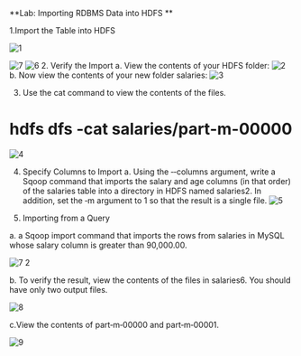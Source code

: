 **Lab: Importing RDBMS Data into HDFS **

1.Import the Table into HDFS 


![1](https://user-images.githubusercontent.com/63012770/86414197-e80bb900-bce0-11ea-8d53-6e9856686987.PNG)

![7](https://user-images.githubusercontent.com/63012770/86414210-ecd06d00-bce0-11ea-9e79-5dd159d747f1.PNG)
![6](https://user-images.githubusercontent.com/63012770/86414206-eb06a980-bce0-11ea-8d96-8047bc13b2cd.PNG)
2. Verify the Import
a. View the contents of your HDFS folder: 
![2](https://user-images.githubusercontent.com/63012770/86414198-e80bb900-bce0-11ea-8f86-2ec5f398b24f.PNG)
b. Now view the contents of your new folder salaries: 
![3](https://user-images.githubusercontent.com/63012770/86414200-e8a44f80-bce0-11ea-84fd-7a94cf3862c8.PNG)

3. Use the cat command to view the contents of the files.
# hdfs dfs -cat salaries/part-m-00000 
![4](https://user-images.githubusercontent.com/63012770/86414201-e8a44f80-bce0-11ea-9a2e-3431438b471d.PNG)

4. Specify Columns to Import
a. Using the ‐‐columns argument, write a Sqoop command that imports the salary and age columns (in that order) of the salaries table into a directory in HDFS named salaries2. In addition, set the ‐m argument to 1 so that the result is a single 
file. 
![5](https://user-images.githubusercontent.com/63012770/86414202-e93ce600-bce0-11ea-9751-1ad30baa8b8f.PNG)

5. Importing from a Query 

a.  a Sqoop import command that imports the rows from salaries in MySQL whose salary column is greater than 90,000.00. 

![7 2](https://user-images.githubusercontent.com/63012770/86414208-eb9f4000-bce0-11ea-84fc-426fede28f27.PNG)

b. To verify the result, view the contents of the files in salaries6. You should have only two output files. 

![8](https://user-images.githubusercontent.com/63012770/86414211-ed690380-bce0-11ea-82f5-1421d7664045.PNG)

c.View the contents of part‐m‐00000 and part‐m‐00001. 

![9](https://user-images.githubusercontent.com/63012770/86414212-ed690380-bce0-11ea-85fa-22df638d2e51.PNG)
